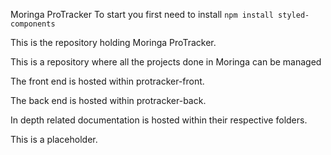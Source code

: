 Moringa ProTracker
 To start you first need to install 
 `npm install styled-components`


This is the repository holding Moringa ProTracker.

This is a repository where all the projects done in Moringa can be managed

The front end is hosted within protracker-front.

The back end is hosted within protracker-back.

In depth related documentation is hosted within their respective folders.

This is a placeholder.